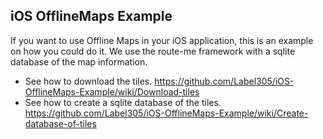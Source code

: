                                               
## iOS OfflineMaps Example
If you want to use Offline Maps in your iOS application, this is an example on how you could do it. We use the route-me framework with a sqlite database of the map information.

* See how to download the tiles. https://github.com/Label305/iOS-OfflineMaps-Example/wiki/Download-tiles
* See how to create a sqlite database of the tiles. https://github.com/Label305/iOS-OfflineMaps-Example/wiki/Create-database-of-tiles

